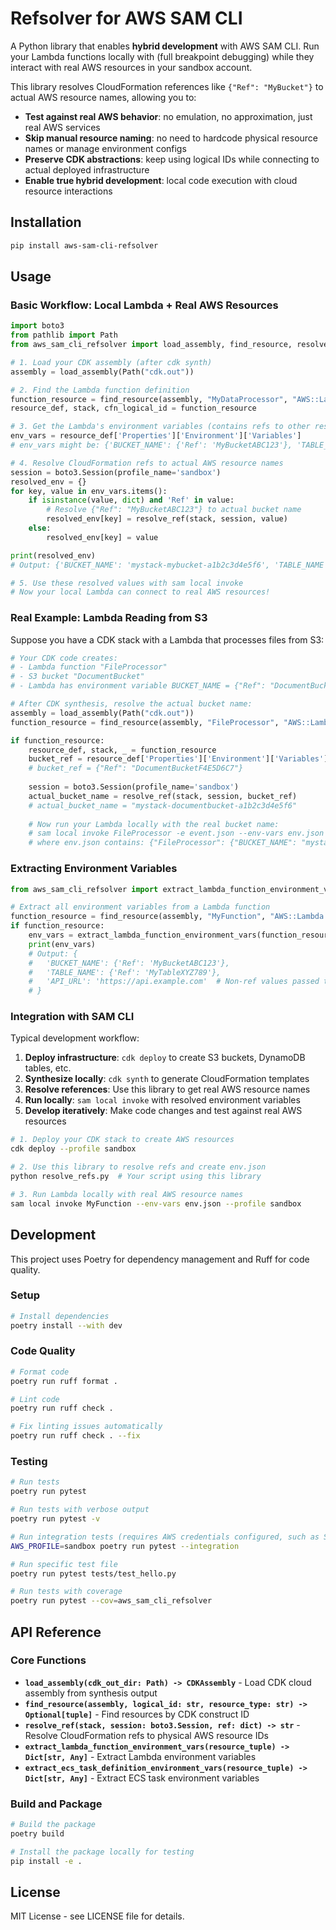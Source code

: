 # Refsolver for AWS SAM CLI

A Python library that enables **hybrid development** with AWS SAM CLI. Run your Lambda functions locally with (full breakpoint debugging) while they interact with real AWS resources in your sandbox account.

This library resolves CloudFormation references like `{"Ref": "MyBucket"}` to actual AWS resource names, allowing you to:

- **Test against real AWS behavior**: no emulation, no approximation, just real AWS services
- **Skip manual resource naming**: no need to hardcode physical resource names or manage environment configs
- **Preserve CDK abstractions**: keep using logical IDs while connecting to actual deployed infrastructure
- **Enable true hybrid development**: local code execution with cloud resource interactions

## Installation

```bash
pip install aws-sam-cli-refsolver
```

## Usage

### Basic Workflow: Local Lambda + Real AWS Resources

```python
import boto3
from pathlib import Path
from aws_sam_cli_refsolver import load_assembly, find_resource, resolve_ref

# 1. Load your CDK assembly (after cdk synth)
assembly = load_assembly(Path("cdk.out"))

# 2. Find the Lambda function definition
function_resource = find_resource(assembly, "MyDataProcessor", "AWS::Lambda::Function")
resource_def, stack, cfn_logical_id = function_resource

# 3. Get the Lambda's environment variables (contains refs to other resources)
env_vars = resource_def['Properties']['Environment']['Variables']
# env_vars might be: {'BUCKET_NAME': {'Ref': 'MyBucketABC123'}, 'TABLE_NAME': {'Ref': 'MyTableXYZ789'}}

# 4. Resolve CloudFormation refs to actual AWS resource names
session = boto3.Session(profile_name='sandbox')
resolved_env = {}
for key, value in env_vars.items():
    if isinstance(value, dict) and 'Ref' in value:
        # Resolve {"Ref": "MyBucketABC123"} to actual bucket name
        resolved_env[key] = resolve_ref(stack, session, value)
    else:
        resolved_env[key] = value

print(resolved_env)
# Output: {'BUCKET_NAME': 'mystack-mybucket-a1b2c3d4e5f6', 'TABLE_NAME': 'MyStack-MyTable-X7Y8Z9'}

# 5. Use these resolved values with sam local invoke
# Now your local Lambda can connect to real AWS resources!
```

### Real Example: Lambda Reading from S3

Suppose you have a CDK stack with a Lambda that processes files from S3:

```python
# Your CDK code creates:
# - Lambda function "FileProcessor" 
# - S3 bucket "DocumentBucket"
# - Lambda has environment variable BUCKET_NAME = {"Ref": "DocumentBucket"}

# After CDK synthesis, resolve the actual bucket name:
assembly = load_assembly(Path("cdk.out"))
function_resource = find_resource(assembly, "FileProcessor", "AWS::Lambda::Function")

if function_resource:
    resource_def, stack, _ = function_resource
    bucket_ref = resource_def['Properties']['Environment']['Variables']['BUCKET_NAME']
    # bucket_ref = {"Ref": "DocumentBucketF4E5D6C7"}
    
    session = boto3.Session(profile_name='sandbox')
    actual_bucket_name = resolve_ref(stack, session, bucket_ref)
    # actual_bucket_name = "mystack-documentbucket-a1b2c3d4e5f6"
    
    # Now run your Lambda locally with the real bucket name:
    # sam local invoke FileProcessor -e event.json --env-vars env.json
    # where env.json contains: {"FileProcessor": {"BUCKET_NAME": "mystack-documentbucket-a1b2c3d4e5f6"}}
```

### Extracting Environment Variables

```python
from aws_sam_cli_refsolver import extract_lambda_function_environment_vars

# Extract all environment variables from a Lambda function
function_resource = find_resource(assembly, "MyFunction", "AWS::Lambda::Function")
if function_resource:
    env_vars = extract_lambda_function_environment_vars(function_resource)
    print(env_vars)
    # Output: {
    #   'BUCKET_NAME': {'Ref': 'MyBucketABC123'},
    #   'TABLE_NAME': {'Ref': 'MyTableXYZ789'},
    #   'API_URL': 'https://api.example.com'  # Non-ref values passed through
    # }
```

### Integration with SAM CLI

Typical development workflow:

1. **Deploy infrastructure**: `cdk deploy` to create S3 buckets, DynamoDB tables, etc.
2. **Synthesize locally**: `cdk synth` to generate CloudFormation templates
3. **Resolve references**: Use this library to get real AWS resource names
4. **Run locally**: `sam local invoke` with resolved environment variables
5. **Develop iteratively**: Make code changes and test against real AWS resources

```bash
# 1. Deploy your CDK stack to create AWS resources
cdk deploy --profile sandbox

# 2. Use this library to resolve refs and create env.json
python resolve_refs.py  # Your script using this library

# 3. Run Lambda locally with real AWS resource names
sam local invoke MyFunction --env-vars env.json --profile sandbox
```

## Development

This project uses Poetry for dependency management and Ruff for code quality.

### Setup
```bash
# Install dependencies
poetry install --with dev
```

### Code Quality
```bash
# Format code
poetry run ruff format .

# Lint code
poetry run ruff check .

# Fix linting issues automatically
poetry run ruff check . --fix
```

### Testing
```bash
# Run tests
poetry run pytest

# Run tests with verbose output
poetry run pytest -v

# Run integration tests (requires AWS credentials configured, such as SSO)
AWS_PROFILE=sandbox poetry run pytest --integration

# Run specific test file
poetry run pytest tests/test_hello.py

# Run tests with coverage
poetry run pytest --cov=aws_sam_cli_refsolver
```

## API Reference

### Core Functions

- **`load_assembly(cdk_out_dir: Path) -> CDKAssembly`** - Load CDK cloud assembly from synthesis output
- **`find_resource(assembly, logical_id: str, resource_type: str) -> Optional[tuple]`** - Find resources by CDK construct ID
- **`resolve_ref(stack, session: boto3.Session, ref: dict) -> str`** - Resolve CloudFormation refs to physical AWS resource IDs
- **`extract_lambda_function_environment_vars(resource_tuple) -> Dict[str, Any]`** - Extract Lambda environment variables
- **`extract_ecs_task_definition_environment_vars(resource_tuple) -> Dict[str, Any]`** - Extract ECS task environment variables

### Build and Package
```bash
# Build the package
poetry build

# Install the package locally for testing
pip install -e .
```

## License

MIT License - see LICENSE file for details.

